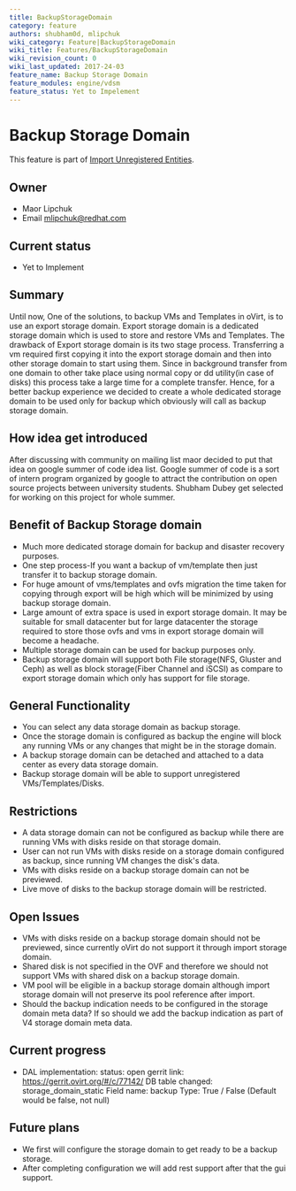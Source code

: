 ```yaml
---
title: BackupStorageDomain
category: feature
authors: shubham0d, mlipchuk
wiki_category: Feature|BackupStorageDomain
wiki_title: Features/BackupStorageDomain
wiki_revision_count: 0
wiki_last_updated: 2017-24-03
feature_name: Backup Storage Domain
feature_modules: engine/vdsm
feature_status: Yet to Impelement
--- 
```


# Backup Storage Domain

This feature is part of [Import Unregistered Entities](/develop/release-management/features/storage/importunregisteredentities/).

## Owner

* Maor Lipchuk
* Email <mlipchuk@redhat.com>

## Current status

* Yet to Implement

## Summary

Until now, One of the solutions, to backup VMs and Templates in oVirt, is to use an export storage domain.
Export storage domain is a dedicated storage domain which is used to store and restore VMs and Templates.
The drawback of Export storage domain is its two stage process. Transferring a vm required first copying it into the export storage domain and then into other storage domain to start using them. Since in background transfer from one domain to other take place using normal copy or dd utility(in case of disks) this process take a large time for a complete transfer. Hence, for a better backup experience we decided to create a whole dedicated storage domain to be used only for backup which obviously will call as backup storage domain.

## How idea get introduced

After discussing with community on mailing list maor decided to put that idea on google summer of code idea list. Google summer of code is a sort of intern program organized by google to attract the contribution on open source projects between university students. Shubham Dubey get selected for working on this project for whole summer.

## Benefit of Backup Storage domain

* Much more dedicated storage domain for backup and disaster recovery purposes.
* One step process-If you want a backup of vm/template then just transfer it to backup storage domain.
* For huge amount of vms/templates and ovfs migration the time taken for copying through export will be high which will be minimized by using backup storage domain.
* Large amount of extra space is used in export storage domain. It may be suitable for small datacenter but for large datacenter the storage required to store those ovfs and vms in export storage domain will become a headache.
* Multiple storage domain can be used for backup purposes only.
* Backup storage domain will support both File storage(NFS, Gluster and Ceph) as well as block storage(Fiber Channel and iSCSI) as compare to export storage domain which only has support for file storage.

## General Functionality

* You can select any data storage domain as backup storage.
* Once the storage domain is configured as backup the engine will block any running VMs or any changes that might be in the storage domain.
* A backup storage domain can be detached and attached to a data center as every data storage domain.
* Backup storage domain will be able to support unregistered VMs/Templates/Disks.

## Restrictions

* A data storage domain can not be configured as backup while there are running VMs with disks reside on that storage domain.
* User can not run VMs with disks reside on a storage domain configured as backup, since running VM changes the disk's data.
* VMs with disks reside on a backup storage domain can not be previewed.
* Live move of disks to the backup storage domain will be restricted.

## Open Issues


* VMs with disks reside on a backup storage domain should not be previewed, since currently oVirt do not support it through import storage domain.
* Shared disk is not specified in the OVF and therefore we should not support VMs with shared disk on a backup storage domain.
* VM pool will be eligible in a backup storage domain although import storage domain will not preserve its pool reference after import.
* Should the backup indication needs to be configured in the storage domain meta data? If so should we add the backup indication as part of V4 storage domain meta data.


## Current progress

* DAL implementation:
  status: open
  gerrit link: https://gerrit.ovirt.org/#/c/77142/
  DB table changed: storage_domain_static
  Field name: backup
  Type: True / False (Default would be false, not null)

## Future plans

* We first will configure the storage domain to get ready to be a backup storage.
* After completing configuration we will add rest support after that the gui support.
